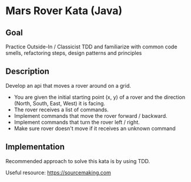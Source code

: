# Mars Rover Kata (Java)

## Goal
Practice Outside-In / Classicist TDD and familiarize with common code smells, refactoring steps, design patterns and principles

## Description
Develop an api that moves a rover around on a grid.

* You are given the initial starting point (x, y) of a rover and the direction (North, South, East, West) it is facing.
* The rover receives a list of commands.
* Implement commands that move the rover forward / backward.
* Implement commands that turn the rover left / right.
* Make sure rover doesn't move if it receives an unknown command

## Implementation
Recommended approach to solve this kata is by using TDD.

Useful resource: https://sourcemaking.com

